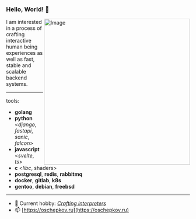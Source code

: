 ### Hello, World! 👋
<img src="https://raw.githubusercontent.com/MicaelliMedeiros/micaellimedeiros/master/image/computer-illustration.png" min-width="400px" max-width="400px" width="400px" align="right" alt="Image">

<p align="left">
I am interested in a process of crafting interactive human being experiences as well as fast, stable and scalable backend systems.
</p>

---

tools:
- __golang__
- __python__ <*django*, *fastapi*, *sanic*, *falcon*>
- __javascript__ <*svelte*, *ts*>
- __c__ <*libc*, shaders>
- __postgresql__, __redis__, __rabbitmq__
- __docker__, __gitlab__, __k8s__
- __gentoo__, __debian__, __freebsd__

---

- 🌱 Current hobby: [*Crafting interpreters*](https://craftinginterpreters.com/a-bytecode-virtual-machine.html)
- 📫 [https://oschepkov.ru](https://oschepkov.ru)
